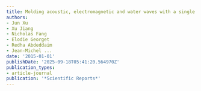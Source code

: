 ```yaml
---
title: Molding acoustic, electromagnetic and water waves with a single cloak
authors:
- Jun Xu
- Xu Jiang
- Nicholas Fang
- Elodie Georget
- Redha Abdeddaim
- Jean-Michel ...
date: '2015-01-01'
publishDate: '2025-09-18T05:41:20.564970Z'
publication_types:
- article-journal
publication: '*Scientific Reports*'
---
```

